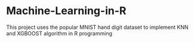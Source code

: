 # Machine-Learning-in-R
This project uses the popular MNIST hand digit dataset to implement KNN and XGBOOST algorithm in R programming
